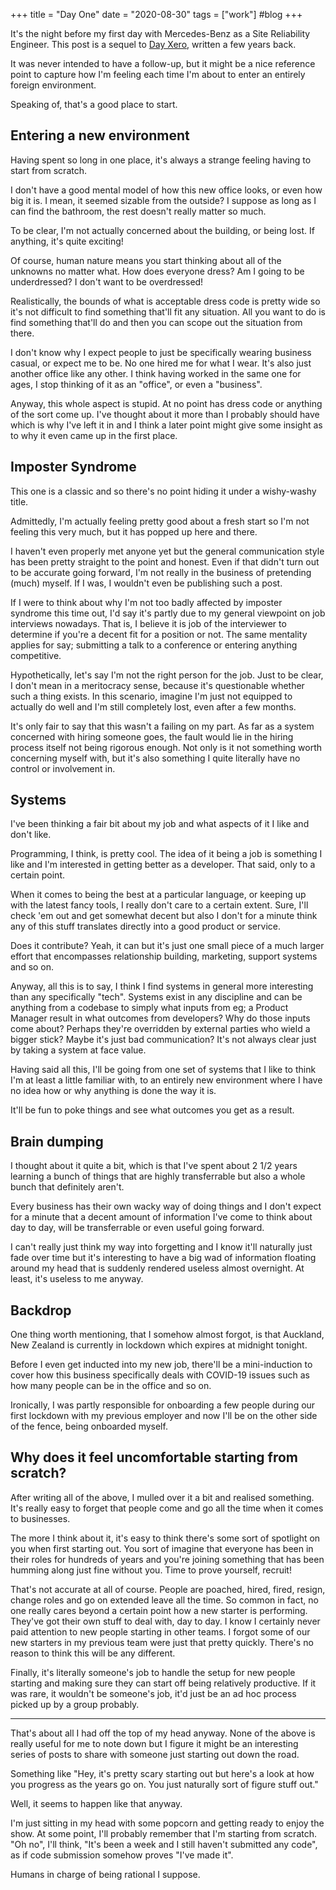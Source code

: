 +++
title = "Day One"
date = "2020-08-30"
tags = ["work"]
#blog
+++

It's the night before my first day with Mercedes-Benz as a Site Reliability Engineer. This post is a sequel to [Day Xero](https://utf9k.net/blog/day-xero), written a few years back.

It was never intended to have a follow-up, but it might be a nice reference point to capture how I'm feeling each time I'm about to enter an entirely foreign environment.

Speaking of, that's a good place to start.

## Entering a new environment

Having spent so long in one place, it's always a strange feeling having to start from scratch.

I don't have a good mental model of how this new office looks, or even how big it is. I mean, it seemed sizable from the outside? I suppose as long as I can find the bathroom, the rest doesn't really matter so much.

To be clear, I'm not actually concerned about the building, or being lost. If anything, it's quite exciting!

Of course, human nature means you start thinking about all of the unknowns no matter what. How does everyone dress? Am I going to be underdressed? I don't want to be overdressed!

Realistically, the bounds of what is acceptable dress code is pretty wide so it's not difficult to find something that'll fit any situation. All you want to do is find something that'll do and then you can scope out the situation from there.

I don't know why I expect people to just be specifically wearing business casual, or expect me to be. No one hired me for what I wear. It's also just another office like any other. I think having worked in the same one for ages, I stop thinking of it as an "office", or even a "business".

Anyway, this whole aspect is stupid. At no point has dress code or anything of the sort come up. I've thought about it more than I probably should have which is why I've left it in and I think a later point might give some insight as to why it even came up in the first place.

## Imposter Syndrome

This one is a classic and so there's no point hiding it under a wishy-washy title.

Admittedly, I'm actually feeling pretty good about a fresh start so I'm not feeling this very much, but it has popped up here and there.

I haven't even properly met anyone yet but the general communication style has been pretty straight to the point and honest. Even if that didn't turn out to be accurate going forward, I'm not really in the business of pretending (much) myself. If I was, I wouldn't even be publishing such a post.

If I were to think about why I'm not too badly affected by imposter syndrome this time out, I'd say it's partly due to my general viewpoint on job interviews nowadays. That is, I believe it is job of the interviewer to determine if you're a decent fit for a position or not. The same mentality applies for say; submitting a talk to a conference or entering anything competitive.

Hypothetically, let's say I'm not the right person for the job. Just to be clear, I don't mean in a meritocracy sense, because it's questionable whether such a thing exists. In this scenario, imagine I'm just not equipped to actually do well and I'm still completely lost, even after a few months.

It's only fair to say that this wasn't a failing on my part. As far as a system concerned with hiring someone goes, the fault would lie in the hiring process itself not being rigorous enough. Not only is it not something worth concerning myself with, but it's also something I quite literally have no control or involvement in.

## Systems

I've been thinking a fair bit about my job and what aspects of it I like and don't like.

Programming, I think, is pretty cool. The idea of it being a job is something I like and I'm interested in getting better as a developer. That said, only to a certain point.

When it comes to being the best at a particular language, or keeping up with the latest fancy tools, I really don't care to a certain extent. Sure, I'll check 'em out and get somewhat decent but also I don't for a minute think any of this stuff translates directly into a good product or service.

Does it contribute? Yeah, it can but it's just one small piece of a much larger effort that encompasses relationship building, marketing, support systems and so on.

Anyway, all this is to say, I think I find systems in general more interesting than any specifically "tech". Systems exist in any discipline and can be anything from a codebase to simply what inputs from eg; a Product Manager result in what outcomes from developers? Why do those inputs come about? Perhaps they're overridden by external parties who wield a bigger stick? Maybe it's just bad communication? It's not always clear just by taking a system at face value.

Having said all this, I'll be going from one set of systems that I like to think I'm at least a little familiar with, to an entirely new environment where I have no idea how or why anything is done the way it is.

It'll be fun to poke things and see what outcomes you get as a result.

## Brain dumping

I thought about it quite a bit, which is that I've spent about 2 1/2 years learning a bunch of things that are highly transferrable but also a whole bunch that definitely aren't.

Every business has their own wacky way of doing things and I don't expect for a minute that a decent amount of information I've come to think about day to day, will be transferrable or even useful going forward.

I can't really just think my way into forgetting and I know it'll naturally just fade over time but it's interesting to have a big wad of information floating around my head that is suddenly rendered useless almost overnight. At least, it's useless to me anyway.

## Backdrop

One thing worth mentioning, that I somehow almost forgot, is that Auckland, New Zealand is currently in lockdown which expires at midnight tonight.

Before I even get inducted into my new job, there'll be a mini-induction to cover how this business specifically deals with COVID-19 issues such as how many people can be in the office and so on.

Ironically, I was partly responsible for onboarding a few people during our first lockdown with my previous employer and now I'll be on the other side of the fence, being onboarded myself.

## Why does it feel uncomfortable starting from scratch?

After writing all of the above, I mulled over it a bit and realised something. It's really easy to forget that people come and go all the time when it comes to businesses.

The more I think about it, it's easy to think there's some sort of spotlight on you when first starting out. You sort of imagine that everyone has been in their roles for hundreds of years and you're joining something that has been humming along just fine without you. Time to prove yourself, recruit!

That's not accurate at all of course. People are poached, hired, fired, resign, change roles and go on extended leave all the time. So common in fact, no one really cares beyond a certain point how a new starter is performing. They've got their own stuff to deal with, day to day. I know I certainly never paid attention to new people starting in other teams. I forgot some of our new starters in my previous team were just that pretty quickly. There's no reason to think this will be any different.

Finally, it's literally someone's job to handle the setup for new people starting and making sure they can start off being relatively productive. If it was rare, it wouldn't be someone's job, it'd just be an ad hoc process picked up by a group probably.

---

That's about all I had off the top of my head anyway. None of the above is really useful for me to note down but I figure it might be an interesting series of posts to share with someone just starting out down the road.

Something like "Hey, it's pretty scary starting out but here's a look at how you progress as the years go on. You just naturally sort of figure stuff out."

Well, it seems to happen like that anyway.

I'm just sitting in my head with some popcorn and getting ready to enjoy the show. At some point, I'll probably remember that I'm starting from scratch. "Oh no", I'll think, "It's been a week and I still haven't submitted any code", as if code submission somehow proves "I've made it".

Humans in charge of being rational I suppose.